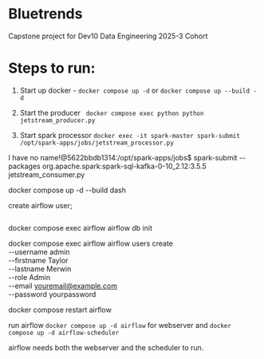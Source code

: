 # Bluetrends
Capstone project for Dev10 Data Engineering 2025-3 Cohort


# Steps to run:
1. Start up docker - `docker compose up -d` or `docker compose up --build -d`

2. Start the producer ` docker compose exec python python jetstream_producer.py`

3. Start spark processor `docker exec -it spark-master spark-submit /opt/spark-apps/jobs/jetstream_processor.py`

I have no name!@5622bbdb1314:/opt/spark-apps/jobs$ spark-submit --packages org.apache.spark:spark-sql-kafka-0-10_2.12:3.5.5 jetstream_consumer.py


docker compose up -d --build dash

create airflow user;

```

```


docker compose exec airflow airflow db init

docker compose exec airflow airflow users create \
  --username admin \
  --firstname Taylor \
  --lastname Merwin \
  --role Admin \
  --email youremail@example.com \
  --password yourpassword

docker compose restart airflow

run airflow `docker compose up -d airflow` for webserver and `docker compose up -d airflow-scheduler`

airflow needs both the webserver and the scheduler to run.
